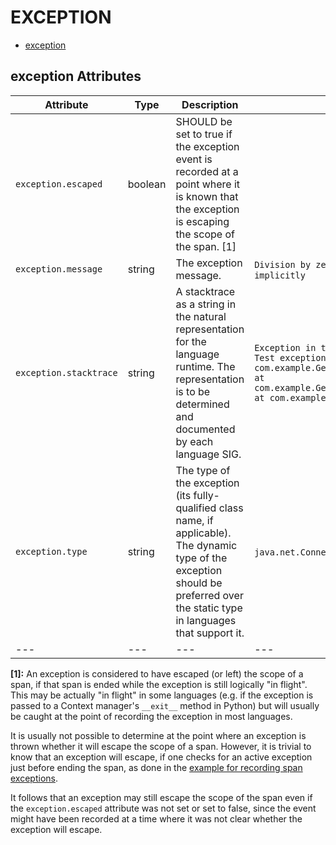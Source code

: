 
<!--- Hugo front matter used to generate the website version of this page:
--->

# EXCEPTION

- [exception](#exception)


## exception Attributes

| Attribute  | Type | Description  | Examples  | Stability |
|---|---|---|---|---|
| `exception.escaped` | boolean | SHOULD be set to true if the exception event is recorded at a point where it is known that the exception is escaping the scope of the span. [1] |  | ![Stable](https://img.shields.io/badge/-stable-lightgreen) |
| `exception.message` | string | The exception message.  | `Division by zero`; `Can't convert 'int' object to str implicitly` | ![Stable](https://img.shields.io/badge/-stable-lightgreen) |
| `exception.stacktrace` | string | A stacktrace as a string in the natural representation for the language runtime. The representation is to be determined and documented by each language SIG.  | `Exception in thread "main" java.lang.RuntimeException: Test exception\n at com.example.GenerateTrace.methodB(GenerateTrace.java:13)\n at com.example.GenerateTrace.methodA(GenerateTrace.java:9)\n at com.example.GenerateTrace.main(GenerateTrace.java:5)` | ![Stable](https://img.shields.io/badge/-stable-lightgreen) |
| `exception.type` | string | The type of the exception (its fully-qualified class name, if applicable). The dynamic type of the exception should be preferred over the static type in languages that support it.  | `java.net.ConnectException`; `OSError` | ![Stable](https://img.shields.io/badge/-stable-lightgreen) |
|---|---|---|---|---|

**[1]:** An exception is considered to have escaped (or left) the scope of a span,
if that span is ended while the exception is still logically "in flight".
This may be actually "in flight" in some languages (e.g. if the exception
is passed to a Context manager's `__exit__` method in Python) but will
usually be caught at the point of recording the exception in most languages.

It is usually not possible to determine at the point where an exception is thrown
whether it will escape the scope of a span.
However, it is trivial to know that an exception
will escape, if one checks for an active exception just before ending the span,
as done in the [example for recording span exceptions](#recording-an-exception).

It follows that an exception may still escape the scope of the span
even if the `exception.escaped` attribute was not set or set to false,
since the event might have been recorded at a time where it was not
clear whether the exception will escape.

